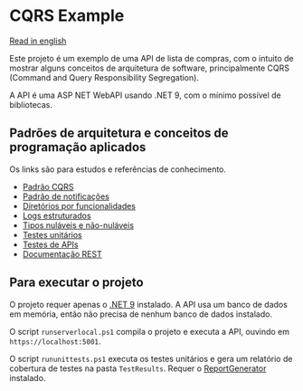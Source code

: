 # CQRS Example

[Read in english](README.md)

Este projeto é um exemplo de uma API de lista de compras, com o intuito de mostrar alguns conceitos de arquitetura de software, principalmente CQRS (Command and Query Responsibility Segregation).

A API é uma ASP NET WebAPI usando .NET 9, com o mínimo possível de bibliotecas.

## Padrões de arquitetura e conceitos de programação aplicados

Os links são para estudos e referências de conhecimento.

* [Padrão CQRS](https://docs.microsoft.com/pt-br/azure/architecture/patterns/cqrs)
* [Padrão de notificações](https://martinfowler.com/articles/replaceThrowWithNotification.html)
* [Diretórios por funcionalidades](http://www.kamilgrzybek.com/design/feature-folders/)
* [Logs estruturados](https://messagetemplates.org/)
* [Tipos nuláveis e não-nuláveis](https://docs.microsoft.com/pt-br/dotnet/csharp/nullable-references)
* [Testes unitários](https://softwaretestingfundamentals.com/unit-testing/)
* [Testes de APIs](https://pororoca.io/pt/docs/automated-tests)
* [Documentação REST](https://guides.scalar.com/scalar/scalar-api-references/net-integration)

## Para executar o projeto

O projeto requer apenas o [.NET 9](https://dotnet.microsoft.com/) instalado. A API usa um banco de dados em memória, então não precisa de nenhum banco de dados instalado.

O script `runserverlocal.ps1` compila o projeto e executa a API, ouvindo em `https://localhost:5001`.

O script `rununittests.ps1` executa os testes unitários e gera um relatório de cobertura de testes na pasta `TestResults`. Requer o [ReportGenerator](https://github.com/danielpalme/ReportGenerator) instalado.